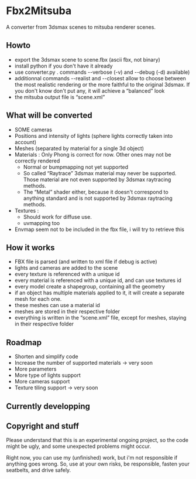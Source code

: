 # Fbx2Mitsuba

A converter from 3dsmax scenes to mitsuba renderer scenes.

## Howto

- export the 3dsmax scene to scene.fbx (ascii fbx, not binary)
- install python if you don't have it already
- use converter.py . commands --verbose (-v) and --debug (-d) available)
- additionnal commands --realist and --closest allow to choose between the most realistic rendering or the more faithful to the original 3dsmax. If you don't know don't put any, it will achieve a “balanced” look
- the mitsuba output file is “scene.xml”

## What will be converted

- SOME cameras
- Positions and intensity of lights (sphere lights correctly taken into account)
- Meshes (separated by material for a single 3d object)
- Materials : Only Phong is correct for now. Other ones may not be correctly rendered
	- Normal or bumpmapping not yet supported
	- So called “Raytrace” 3dsmax material may never be supported. Those material are not even supported by 3dsmax raytracing methods.
	- The “Metal” shader either, because it doesn't correspond to anything standard and is not supported by 3dsmax raytracing methods.
- Textures :
	- Should work for diffuse use.
	- uvmapping too
- Envmap seem not to be included in the fbx file, i will try to retrieve this


## How it works

- FBX file is parsed (and written to xml file if debug is active)
- lights and cameras are added to the scene
- every texture is referenced with a unique id
- every material is referenced with a unique id, and can use textures id
- every model create a shapegroup, containing all the geometry
- if an object has multiple materials applied to it, it will create a separate mesh for each one.
- these meshes can use a material id
- meshes are stored in their respective folder
- everything is written in the “scene.xml” file, except for meshes, staying in their respective folder

## Roadmap

- Shorten and simplify code
- Increase the number of supported materials -> very soon
- More parameters
- More type of lights support
- More cameras support
- Texture tiling support -> very soon

## Currently developping

## Copyright and stuff

Please understand that this is an experimental ongoing project, so the code might be ugly, and some unexpected problems might occur.

Right now, you can use my (unfinished) work, but i'm not responsible if anything goes wrong.
So, use at your own risks, be responsible, fasten your seatbelts, and drive safely.
